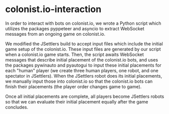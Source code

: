 # colonist.io-interaction

In order to interact with bots on colonist.io, we wrote a Python script which utilizes the packages pyppeteer and asyncio to extract WebSocket messages from an ongoing game on colonist.io.

We modified the JSettlers build to accept input files which include the initial game setup of the colonist.io. These input files are generated by our script when a colonist.io game starts. Then, the script awaits WebSocket messages that describe initial placement of the colonist.io bots, and uses the packages pywinauto and pyautogui to input these initial placements for each "human" player (we create three human players, one robot, and one spectator in JSettlers). When the JSettlers robot does its initial placements, we manually input those into colonist.io so that the colonist.io bots can finish their placements (the player order changes game to game).

Once all initial placements are complete, all players become JSettlers robots so that we can evaluate their initial placement equally after the game concludes.
